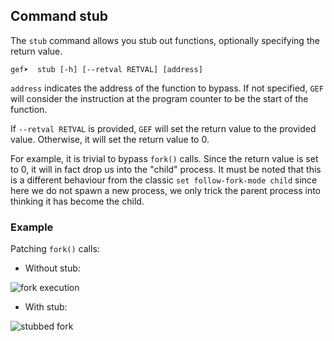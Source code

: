 ## Command stub ##

The `stub` command allows you stub out functions, optionally specifying the
return value.

```
gef➤  stub [-h] [--retval RETVAL] [address]
```

`address` indicates the address of the function to bypass. If not
specified, `GEF` will consider the instruction at the program counter to be the
start of the function.

If `--retval RETVAL` is provided, `GEF` will set the return value to the
provided value. Otherwise, it will set the return value to 0.

For example, it is trivial to bypass `fork()` calls. Since the return value is
set to 0, it will in fact drop us into the "child" process. It must be noted
that this is a different behaviour from the classic `set follow-fork-mode
child` since here we do not spawn a new process, we only trick the parent
process into thinking it has become the child.

### Example ###

Patching `fork()` calls:

* Without stub:

![fork execution](https://i.imgur.com/TjnTDot.png)

* With stub:

![stubbed fork](https://i.imgur.com/CllTnRH.png)

